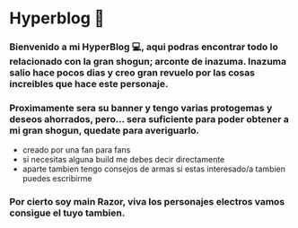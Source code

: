 # Hyperblog 💜

 ###    Bienvenido a mi HyperBlog 💻, aqui podras encontrar todo lo relacionado con la **gran shogun**; arconte de inazuma. Inazuma salio hace pocos dias y creo gran revuelo por las cosas increibles que hace este personaje. 

### Proximamente sera su banner y tengo varias protogemas y deseos ahorrados, pero... sera suficiente para poder obtener a mi gran shogun, quedate para averiguarlo.

* creado por una fan para fans
* si necesitas alguna build me debes decir directamente
* aparte tambien tengo consejos de armas si estas interesado/a tambien puedes escribirme

### Por cierto soy main Razor, viva los personajes electros vamos consigue el tuyo tambien.
